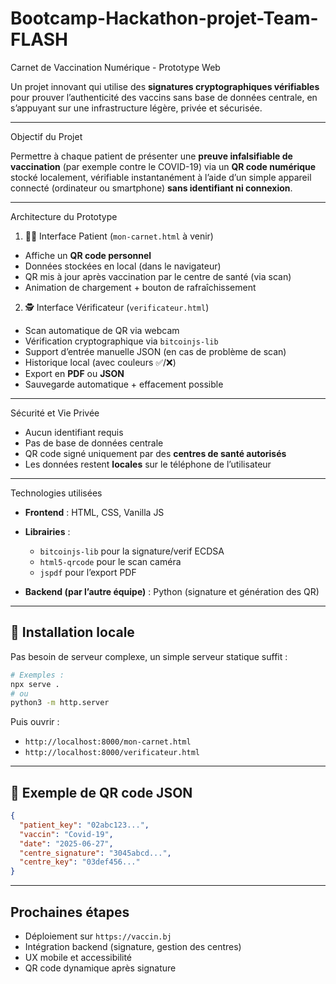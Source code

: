 # Bootcamp-Hackathon-projet-Team-FLASH
 Carnet de Vaccination Numérique - Prototype Web

Un projet innovant qui utilise des **signatures cryptographiques vérifiables** pour prouver l’authenticité des vaccins sans base de données centrale, en s’appuyant sur une infrastructure légère, privée et sécurisée.

---

 Objectif du Projet

Permettre à chaque patient de présenter une **preuve infalsifiable de vaccination** (par exemple contre le COVID-19) via un **QR code numérique** stocké localement, vérifiable instantanément à l’aide d’un simple appareil connecté (ordinateur ou smartphone) **sans identifiant ni connexion**.

---

 Architecture du Prototype

 1. 🧕‍♂️ Interface Patient (`mon-carnet.html` à venir)

* Affiche un **QR code personnel**
* Données stockées en local (dans le navigateur)
* QR mis à jour après vaccination par le centre de santé (via scan)
* Animation de chargement + bouton de rafraîchissement

 2. 🕵️ Interface Vérificateur (`verificateur.html`)

* Scan automatique de QR via webcam
* Vérification cryptographique via `bitcoinjs-lib`
* Support d’entrée manuelle JSON (en cas de problème de scan)
* Historique local (avec couleurs ✅/❌)
* Export en **PDF** ou **JSON**
* Sauvegarde automatique + effacement possible

---

 Sécurité et Vie Privée

*  Aucun identifiant requis
*  Pas de base de données centrale
*  QR code signé uniquement par des **centres de santé autorisés**
*  Les données restent **locales** sur le téléphone de l’utilisateur

---

 Technologies utilisées

* **Frontend** : HTML, CSS, Vanilla JS
* **Librairies** :

  * `bitcoinjs-lib` pour la signature/verif ECDSA
  * `html5-qrcode` pour le scan caméra
  * `jspdf` pour l’export PDF
* **Backend (par l’autre équipe)** : Python (signature et génération des QR)

---

## 🔧 Installation locale

Pas besoin de serveur complexe, un simple serveur statique suffit :

```bash
# Exemples :
npx serve .
# ou
python3 -m http.server
```

Puis ouvrir :

* `http://localhost:8000/mon-carnet.html`
* `http://localhost:8000/verificateur.html`

---

## 📄 Exemple de QR code JSON

```json
{
  "patient_key": "02abc123...",
  "vaccin": "Covid-19",
  "date": "2025-06-27",
  "centre_signature": "3045abcd...",
  "centre_key": "03def456..."
}
```

---

##  Prochaines étapes

* Déploiement sur `https://vaccin.bj`
* Intégration backend (signature, gestion des centres)
* UX mobile et accessibilité
* QR code dynamique après signature
